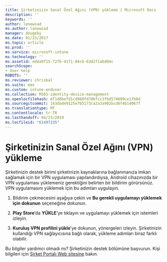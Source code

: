```yaml
---
title: Şirketinizin Sanal Özel Ağını (VPN) yükleme | Microsoft Docs
description: ''
keywords: ''
author: lenewsad
ms.author: lanewsad
manager: dougeby
ms.date: 01/23/2017
ms.topic: article
ms.prod: ''
ms.service: microsoft-intune
ms.technology: ''
ms.assetid: ed4a9f15-72fb-4171-84cb-63d2f1a6d04c
searchScope:
- User help
ROBOTS: ''
ms.reviewer: chrisbal
ms.suite: ems
ms.custom: intune-enduser
ms.collection: M365-identity-device-management
ms.openlocfilehash: 6f1d8befd1cd960fd70b7cc3fbd574609ce1fb0d
ms.sourcegitcommit: 143dade9125e7b5173ca2a3a902bcd6f4b14067f
ms.translationtype: MT
ms.contentlocale: tr-TR
ms.lasthandoff: 04/23/2019
ms.locfileid: "61497235"
---
```

# <a name="how-to-install-your-companys-virtual-private-network-vpn"></a>Şirketinizin Sanal Özel Ağını (VPN) yükleme

Şirketinizin destek birimi şirketinizin kaynaklarına bağlanmanıza imkan sağlamak için bir VPN uygulaması yapılandırdıysa, Android cihazınızda bir VPN uygulaması yüklemeniz gerektiğini belirten bir bildirim görürsünüz. VPN uygulamasını yüklemek için bu adımları uygulayın.

1.  Bildirim çekmecesini aşağıya çekin ve **Bu gerekli uygulamayı yüklemek için dokunun** seçeneğine dokunun.

2.  **Play Store**’da **YÜKLE**’ye tıklayın ve uygulamayı yüklemek için istemleri izleyin.

3.  **Kuruluş VPN profilini yükle**’ye dokunun, yönergeleri izleyin. Şirketinizin kullandığı VPN sağlayıcısına bağlı olarak, yükleme adımları biraz farklı olabilir.


Bu bilgiler yardımcı olmadı mı? Şirketinizin destek bölümüne başvurun. Kişi bilgileri için [Şirket Portalı Web sitesine](https://go.microsoft.com/fwlink/?linkid=2010980) bakın.
